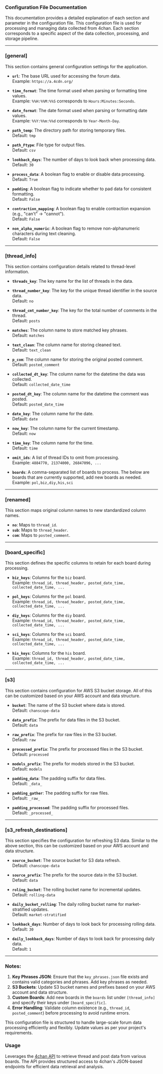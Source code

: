 ### Configuration File Documentation

This documentation provides a detailed explanation of each section and parameter in the configuration file. This configuration file is used for processing and managing data collected from 4chan. Each section corresponds to a specific aspect of the data collection, processing, and storage pipeline.

---

### **[general]**
This section contains general configuration settings for the application.

- **`url`**: The base URL used for accessing the forum data.  
  Example: `https://a.4cdn.org/`

- **`time_format`**: The time format used when parsing or formatting time values.  
  Example: `%%H:%%M:%%S` corresponds to `Hours:Minutes:Seconds`.

- **`date_format`**: The date format used when parsing or formatting date values.  
  Example: `%%Y:%%m:%%d` corresponds to `Year-Month-Day`.

- **`path_temp`**: The directory path for storing temporary files.  
  Default: `tmp`

- **`path_Ftype`**: File type for output files.  
  Default: `csv`

- **`lookback_days`**: The number of days to look back when processing data.  
  Default: `30`

- **`process_data`**: A boolean flag to enable or disable data processing.  
  Default: `True`

- **`padding`**: A boolean flag to indicate whether to pad data for consistent formatting.  
  Default: `False`

- **`contraction_mapping`**: A boolean flag to enable contraction expansion (e.g., "can't" -> "cannot").  
  Default: `False`

- **`non_alpha_numeric`**: A boolean flag to remove non-alphanumeric characters during text cleaning.  
  Default: `False`

---

### **[thread_info]**
This section contains configuration details related to thread-level information.

- **`threads_key`**: The key name for the list of threads in the data.

- **`thread_number_key`**: The key for the unique thread identifier in the source data.  
  Default: `no`

- **`thread_cmt_number_key`**: The key for the total number of comments in the thread.  
  Default: `posts`

- **`matches`**: The column name to store matched key phrases.  
  Default: `matches`

- **`text_clean`**: The column name for storing cleaned text.  
  Default: `text_clean`

- **`p_com`**: The column name for storing the original posted comment.  
  Default: `posted_comment`

- **`collected_dt_key`**: The column name for the datetime the data was collected.  
  Default: `collected_date_time`

- **`posted_dt_key`**: The column name for the datetime the comment was posted.  
  Default: `posted_date_time`

- **`date_key`**: The column name for the date.  
  Default: `date`

- **`now_key`**: The column name for the current timestamp.  
  Default: `now`

- **`time_key`**: The column name for the time.  
  Default: `time`

- **`omit_ids`**: A list of thread IDs to omit from processing.  
  Example: `4884770, 21374000, 26847096, ...`

- **`boards`**: A comma-separated list of boards to process. The below are boards that are currently supported, add new boards as needed.  
  Example: `pol,biz,diy,his,sci`

---

### **[renamed]**
This section maps original column names to new standardized column names.

- **`no`**: Maps to `thread_id`.  
- **`sub`**: Maps to `thread_header`.  
- **`com`**: Maps to `posted_comment`.  

---

### **[board_specific]**
This section defines the specific columns to retain for each board during processing.

- **`biz_keys`**: Columns for the `biz` board.  
  Example: `thread_id, thread_header, posted_date_time, collected_date_time, ...`

- **`pol_keys`**: Columns for the `pol` board.  
  Example: `thread_id, thread_header, posted_date_time, collected_date_time, ...`

- **`diy_keys`**: Columns for the `diy` board.  
  Example: `thread_id, thread_header, posted_date_time, collected_date_time, ...`

- **`sci_keys`**: Columns for the `sci` board.  
  Example: `thread_id, thread_header, posted_date_time, collected_date_time, ...`

- **`his_keys`**: Columns for the `his` board.  
  Example: `thread_id, thread_header, posted_date_time, collected_date_time, ...`

---

### **[s3]**
This section contains configuration for AWS S3 bucket storage. All of this can be customized based on your AWS account and data structure.

- **`bucket`**: The name of the S3 bucket where data is stored.  
  Default: `chanscope-data`

- **`data_prefix`**: The prefix for data files in the S3 bucket.  
  Default: `data`

- **`raw_prefix`**: The prefix for raw files in the S3 bucket.  
  Default: `raw`

- **`processed_prefix`**: The prefix for processed files in the S3 bucket.  
  Default: `processed`

- **`models_prefix`**: The prefix for models stored in the S3 bucket.  
  Default: `models`

- **`padding_data`**: The padding suffix for data files.  
  Default: `_data_`

- **`padding_gather`**: The padding suffix for raw files.  
  Default: `_raw_`

- **`padding_processed`**: The padding suffix for processed files.  
  Default: `_processed_`

---

### **[s3_refresh_destinations]**
This section specifies the configuration for refreshing S3 data. Similar to the above section, this can be customized based on your AWS account and data structure.

- **`source_bucket`**: The source bucket for S3 data refresh.  
  Default: `chanscope-data`

- **`source_prefix`**: The prefix for the source data in the S3 bucket.  
  Default: `data`

- **`roling_bucket`**: The rolling bucket name for incremental updates.  
  Default: `rolling-data`

- **`daily_bucket_rolling`**: The daily rolling bucket name for market-stratified updates.  
  Default: `market-stratified`

- **`lookback_days`**: Number of days to look back for processing rolling data.  
  Default: `30`

- **`daily_lookback_days`**: Number of days to look back for processing daily data.  
  Default: `1`

---

### Notes:
1. **Key Phrases JSON**: Ensure that the `key_phrases.json` file exists and contains valid categories and phrases. Add key phrases as needed.
2. **S3 Buckets**: Update S3 bucket names and prefixes based on your AWS account and data structure.
3. **Custom Boards**: Add new boards in the `boards` list under `[thread_info]` and specify their keys under `[board_specific]`.
4. **Error Handling**: Validate column existence (e.g., `thread_id`, `posted_comment`) before processing to avoid runtime errors.

This configuration file is structured to handle large-scale forum data processing efficiently and flexibly. Update values as per your project's requirements.

### Usage
Leverages the [4chan API](https://github.com/4chan/4chan-API/tree/master) to retrieve thread and post data from various boards. The API provides structured access to 4chan's JSON-based endpoints for efficient data retrieval and analysis.
